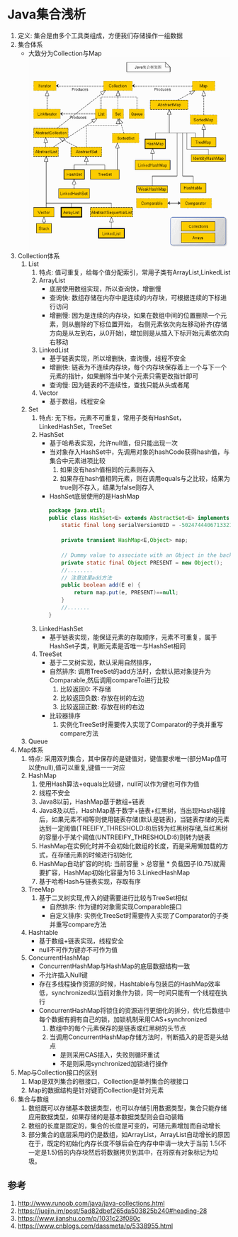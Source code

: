 # Java集合浅析
1. 定义: 集合是由多个工具类组成，方便我们存储操作一组数据
2. 集合体系
    * 大致分为Collection与Map
![collections.png](collection.png)
3. Collection体系
    1. List
        1. 特点: 值可重复，给每个值分配索引，常用子类有ArrayList,LinkedList
        2. ArrayList
            * 底层使用数组实现，所以查询快，增删慢
            * 查询快: 数组存储在内存中是连续的内存块，可根据连续的下标进行访问
            * 增删慢: 因为是连续的内存块，如果在数组中间的位置删除一个元素，则从删除的下标位置开始，
                右侧元素依次向左移动补齐(存储方向是从左到右，从0开始)，增加则是从插入下标开始元素依次向右移动
        3. LinkedList
            * 基于链表实现，所以增删快，查询慢，线程不安全
            * 增删快: 链表为不连续内存块，每个内存块保存着上一个与下一个元素的指针，如果删除当中某个元素只需更改指针即可
            * 查询慢: 因为链表的不连续性，查找只能从头或者尾
        4. Vector
            * 基于数组，线程安全
    2. Set
        1. 特点: 无下标，元素不可重复，常用子类有HashSet，LinkedHashSet，TreeSet
        2. HashSet
            * 基于哈希表实现，允许null值，但只能出现一次
            * 当对象存入HashSet中，先调用对象的hashCode获得hash值，与集合中元素进项比较
                1. 如果没有hash值相同的元素则存入
                2. 如果存在hash值相同元素，则在调用equals与之比较，结果为true则不存入，结果为false则存入
            * HashSet底层使用的是HashMap
            ```java
               package java.util;
               public class HashSet<E> extends AbstractSet<E> implements Set<E>, Cloneable, java.io.Serializable {
                   static final long serialVersionUID = -5024744406713321676L;
               
                   private transient HashMap<E,Object> map;
               
                   // Dummy value to associate with an Object in the backing Map
                   private static final Object PRESENT = new Object();
                   //........
                   // 注意这里add方法
                   public boolean add(E e) {
                       return map.put(e, PRESENT)==null;
                   }
                   //.......
               }
            ```
        3. LinkedHashSet
            * 基于链表实现，能保证元素的存取顺序，元素不可重复，属于HashSet子类，判断元素是否唯一与HashSet相同
        4. TreeSet
            * 基于二叉树实现，默认采用自然排序，
            * 自然排序: 调用TreeSet的add方法时，会默认把对象提升为Comparable,然后调用compareTo进行比较
                1. 比较返回0: 不存储
                2. 比较返回负数: 存放在树的左边
                3. 比较返回正数: 存放在树的右边
            * 比较器排序
                1. 实例化TreeSet时需要传入实现了Comparator的子类并重写compare方法
    3. Queue
5. Map体系
    1. 特点: 采用双列集合，其中保存的是键值对，键值要求唯一(部分Map值可以使null),值可以重复,键值一一对应
    2. HashMap
        1. 使用Hash算法+equals比较键，null可以作为键也可作为值
        2. 线程不安全
        3. Java8以前，HashMap基于数组+链表
        4. Java8及以后，HashMap基于数字+链表+红黑树，当出现Hash碰撞后，如果元素不相等则使用链表存储(默认是链表)，当链表存储的元素达到一定阈值(TREEIFY_THRESHOLD:8)后转为红黑树存储,当红黑树的容量小于某个阈值(UNTREEIFY_THRESHOLD:6)则转为链表
        5. HashMap在实例化时并不会初始化数组的长度，而是采用懒加载的方式，在存储元素的时候进行初始化
        6. HashMap自动扩容的时机: 当前容量 > 总容量 * 负载因子(0.75)就需要扩容，HashMap初始化容量为16
    3.LinkedHashMap
        1. 基于哈希Hash与链表实现，存取有序
    3. TreeMap 
        1. 基于二叉树实现,传入的键需要进行比较与TreeSet相似
            * 自然排序: 作为键的对象需实现Comparable接口
            * 自定义排序: 实例化TreeSet时需要传入实现了Comparator的子类并重写compare方法
    4. Hashtable
        * 基于数组+链表实现，线程安全
        * null不可作为键亦不可作为值
    5. ConcurrentHashMap
        * ConcurrentHashMap与HashMap的底层数据结构一致
        * 不允许插入Null键
        * 存在多线程操作资源的时候，Hashtable与包装后的HashMap效率低，synchronized以当前对象作为锁，同一时间只能有一个线程在执行
        * ConcurrentHashMap将锁住的资源进行更细化的拆分，优化后数组中每个数据有拥有自己的锁，加锁机制采用CAS+synchronized
            1. 数组中的每个元素保存的是链表或红黑树的头节点
            2. 当调用ConcurrentHashMap存储方法时，判断插入的是否是头结点
                * 是则采用CAS插入，失败则循环重试
                * 不是则采用synchronized加锁进行操作
6. Map与Collection接口的区别
    1. Map是双列集合的根接口，Collection是单列集合的根接口
    2. Map的数据结构是针对键而Collection是针对元素
4. 集合与数组
    1. 数组既可以存储基本数据类型，也可以存储引用数据类型，集合只能存储应用数据类型，如果存储的是基本数据类型则会自动装箱
    2. 数组的长度是固定的，集合的长度是可变的，可随元素增加而自动增长
    3. 部分集合的底层采用的仍是数组，如ArrayList，ArrayList自动增长的原因在于，既定的初始化内存长度不够后会在内存中申请一块大于当前
        1.5(不一定是1.5)倍的内存块然后将数据拷贝到其中，在将原有对象标记为垃圾。
## 参考
1. http://www.runoob.com/java/java-collections.html
2. https://juejin.im/post/5ad82dbef265da503825b240#heading-28
3. https://www.jianshu.com/p/1031c23f080c
4. https://www.cnblogs.com/dassmeta/p/5338955.html